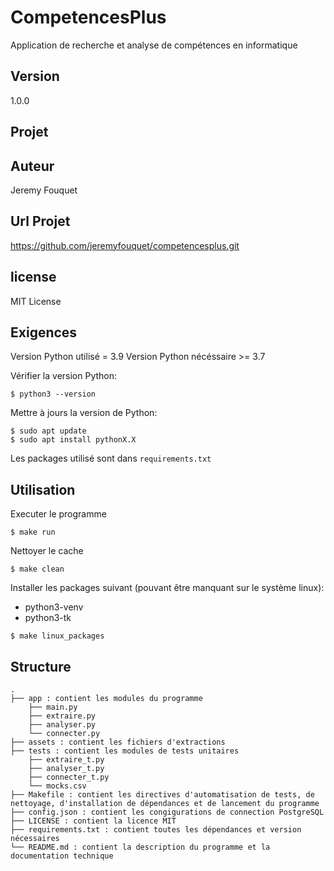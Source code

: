 # CompetencesPlus

Application de recherche et analyse de compétences en informatique

## Version

1.0.0

## Projet

## Auteur

Jeremy Fouquet

## Url Projet

https://github.com/jeremyfouquet/competencesplus.git

## license

MIT License

## Exigences

Version Python utilisé = 3.9
Version Python nécéssaire >= 3.7

Vérifier la version Python:
```
$ python3 --version
```

Mettre à jours la version de Python:
```
$ sudo apt update
$ sudo apt install pythonX.X
```

Les packages utilisé sont dans `requirements.txt`

## Utilisation

Executer le programme
```
$ make run
```

Nettoyer le cache
```
$ make clean
```

Installer les packages suivant (pouvant être manquant sur le système linux):
- python3-venv
- python3-tk
```
$ make linux_packages
```

## Structure
    .
    ├── app : contient les modules du programme
        ├── main.py
        ├── extraire.py
        ├── analyser.py
        └── connecter.py
    ├── assets : contient les fichiers d'extractions
    ├── tests : contient les modules de tests unitaires
        ├── extraire_t.py
        ├── analyser_t.py
        ├── connecter_t.py
        └── mocks.csv
    ├── Makefile : contient les directives d'automatisation de tests, de nettoyage, d'installation de dépendances et de lancement du programme
    ├── config.json : contient les congigurations de connection PostgreSQL
    ├── LICENSE : contient la licence MIT
    ├── requirements.txt : contient toutes les dépendances et version nécessaires
    └── README.md : contient la description du programme et la documentation technique
